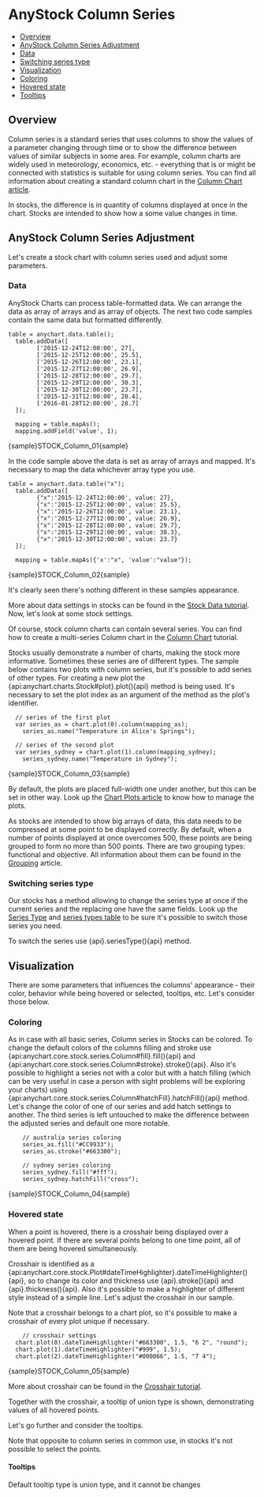# AnyStock Column Series

* [Overview](#overview)
* [AnyStock Column Series Adjustment](#anystock_column_series_adjustment)
 * [Data](#data)
 * [Switching series type](#switching_series_type)
* [Visualization](#visualization)
 * [Coloring](#coloring)
 * [Hovered state](#hovered_state)
  * [Tooltips](#tooltips)


## Overview

Column series is a standard series that uses columns to show the values of a parameter changing through time or to show the difference between values of similar subjects in some area. For example, column charts are widely used in meteorology, economics, etc. - everything that is or might be connected with statistics is suitable for using column series. You can find all information about creating a standard column chart in the [Column Chart article](../../Basic_Chart_Types/Column_Chart).

In stocks, the difference is in quantity of columns displayed at once in the chart. Stocks are intended to show how a some value changes in time. 

## AnyStock Column Series Adjustment

Let's create a stock chart with column series used and adjust some parameters. 

### Data

AnyStock Charts can process table-formatted data. We can arrange the data as array of arrays and as array of objects. The next two code samples contain the same data but formatted differently.

```
table = anychart.data.table();
  table.addData([
        ['2015-12-24T12:00:00', 27],
        ['2015-12-25T12:00:00', 25.5],
        ['2015-12-26T12:00:00', 23.1],
        ['2015-12-27T12:00:00', 26.9],
        ['2015-12-28T12:00:00', 29.7],
        ['2015-12-29T12:00:00', 30.3],
        ['2015-12-30T12:00:00', 23.7],
        ['2015-12-31T12:00:00', 20.4],
    	['2016-01-28T12:00:00', 28.7]
  ]);
  
  mapping = table.mapAs();
  mapping.addField('value', 1);
```

{sample}STOCK\_Column\_01{sample}

In the code sample above the data is set as array of arrays and mapped. It's necessary to map the data whichever array type you use.

```
table = anychart.data.table("x");
  table.addData([
        {"x":'2015-12-24T12:00:00', value: 27},
        {"x":'2015-12-25T12:00:00', value: 25.5},
        {"x":'2015-12-26T12:00:00', value: 23.1},
        {"x":'2015-12-27T12:00:00', value: 26.9},
        {"x":'2015-12-28T12:00:00', value: 29.7},
        {"x":'2015-12-29T12:00:00', value: 30.3},
        {"x":'2015-12-30T12:00:00', value: 23.7}
  ]);
  
  mapping = table.mapAs({'x':"x", 'value':"value"});
```

{sample}STOCK\_Column\_02{sample}

It's clearly seen there's nothing different in these samples appearance.

More about data settings in stocks can be found in the [Stock Data tutorial](../Data). Now, let's look at some stock settings.

Of course, stock column charts can contain several series. You can find how to create a multi-series Column chart in the [Column Chart](../../Basic_Chart_Types/Column_Chart#multi_series) tutorial.

Stocks usually demonstrate a number of charts, making the stock more informative. Sometimes these series are of different types. The sample below contains two plots with column series, but it's possible to add series of other types.
For creating a new plot the {api:anychart.charts.Stock#plot}.plot(){api} method is being used. It's necessary to set the plot index as an argument of the method as the plot's identifier.

```
  // series of the first plot
  var series_as = chart.plot(0).column(mapping_as);
    series_as.name("Temperature in Alice's Springs");

  // series of the second plot
  var series_sydney = chart.plot(1).column(mapping_sydney);
    series_sydney.name("Temperature in Sydney");
```

{sample}STOCK\_Column\_03{sample}

By default, the plots are placed full-width one under another, but this can be set in other way. Look up the [Chart Plots article](../Chart_Plots) to know how to manage the plots.

As stocks are intended to show big arrays of data, this data needs to be compressed at some point to be displayed correctly. By default, when a number of points displayed at once overcomes 500, these points are being grouped to form no more than 500 points. There are two grouping types: functional and objective. All information about them can be found in the [Grouping](../Grouping) article.

### Switching series type

Our stocks has a method allowing to change the series type at once if the current series and the replacing one have the same fields. Look up the [Series Type](Series_Type) and [series types table](Supported_Series#list_of_supported_series) to be sure it's possible to switch those series you need.

To switch the series use {api}.seriesType(){api} method.

## Visualization

There are some parameters that influences the columns' appearance - their color, behavior while being hovered or selected, tooltips, etc. Let's consider those below.

### Coloring

As in case with all basic series, Column series in Stocks can be colored. To change the default colors of the columns filling and stroke use {api:anychart.core.stock.series.Column#fill}.fill(){api} and {api:anychart.core.stock.series.Column#stroke}.stroke(){api}. Also it's possible to highlight a series not with a color but with a hatch filling (which can be very useful in case a person with sight problems will be exploring your charts) using {api:anychart.core.stock.series.Column#hatchFill}.hatchFill(){api} method. Let's change the color of one of our series and add hatch settings to another. The third series is left untouched to make the difference between the adjusted series and default one more notable.

```
	// australia series coloring
    series_as.fill("#CC9933");
    series_as.stroke("#663300");

    // sydney series coloring
    series_sydney.fill("#fff");
    series_sydney.hatchFill("cross");

```

{sample}STOCK\_Column\_04{sample}


### Hovered state

When a point is hovered, there is a crosshair being displayed over a hovered point. If there are several points belong to one time point, all of them are being hovered simultaneously. 

Crosshair is identified as a {api:anychart.core.stock.Plot#dateTimeHighlighter}.dateTimeHighlighter(){api}, so to change its color and thickness use {api}.stroke(){api} and {api}.thickness(){api}. Also it's possible to make a highlighter of different style instead of a simple line. Let's adjust the crosshair in our sample.

Note that a crosshair belongs to a chart plot, so it's possible to make a crosshair of every plot unique if necessary.

```
	// crosshair settings
  chart.plot(0).dateTimeHighlighter("#663300", 1.5, "6 2", "round");
  chart.plot(1).dateTimeHighlighter("#999", 1.5);
  chart.plot(2).dateTimeHighlighter("#000066", 1.5, "7 4");
```

{sample}STOCK\_Column\_05{sample}

More about crosshair can be found in the [Crosshair tutorial](../../Axes_and_Grids/Crosshair).

Together with the crosshair, a tooltip of union type is shown, demonstrating values of all hovered points. 

Let's go further and consider the tooltips.

Note that opposite to column series in common use, in stocks it's not possible to select the points.


#### Tooltips

Default tooltip type is union type, and it cannot be changes